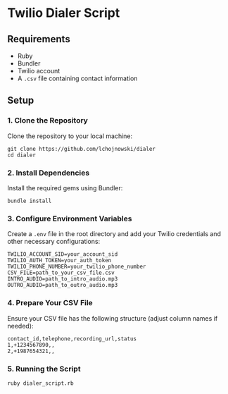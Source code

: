 # Twilio Dialer Script

## Requirements

- Ruby
- Bundler
- Twilio account
- A `.csv` file containing contact information
## Setup

### 1. Clone the Repository

Clone the repository to your local machine:

```
git clone https://github.com/lchojnowski/dialer
cd dialer
```

### 2. Install Dependencies

Install the required gems using Bundler:

```
bundle install
```

### 3. Configure Environment Variables

Create a `.env` file in the root directory and add your Twilio credentials and other necessary configurations:

```env
TWILIO_ACCOUNT_SID=your_account_sid
TWILIO_AUTH_TOKEN=your_auth_token
TWILIO_PHONE_NUMBER=your_twilio_phone_number
CSV_FILE=path_to_your_csv_file.csv
INTRO_AUDIO=path_to_intro_audio.mp3
OUTRO_AUDIO=path_to_outro_audio.mp3
```

### 4. Prepare Your CSV File

Ensure your CSV file has the following structure (adjust column names if needed):

```csv
contact_id,telephone,recording_url,status
1,+1234567890,,
2,+1987654321,,
```
### 5. Running the Script
```
ruby dialer_script.rb
```
